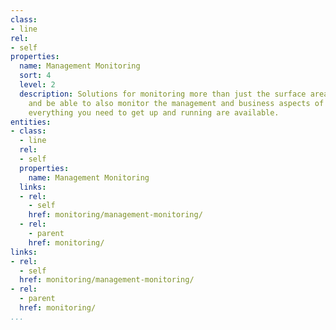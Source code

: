 ```yaml
---
class:
- line
rel:
- self
properties:
  name: Management Monitoring
  sort: 4
  level: 2
  description: Solutions for monitoring more than just the surface area of an API,
    and be able to also monitor the management and business aspects of services, ensuring
    everything you need to get up and running are available.
entities:
- class:
  - line
  rel:
  - self
  properties:
    name: Management Monitoring
  links:
  - rel:
    - self
    href: monitoring/management-monitoring/
  - rel:
    - parent
    href: monitoring/
links:
- rel:
  - self
  href: monitoring/management-monitoring/
- rel:
  - parent
  href: monitoring/
...
```

